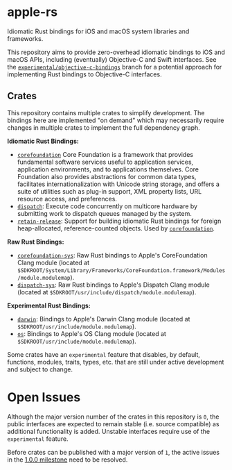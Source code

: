 # apple-rs

Idiomatic Rust bindings for iOS and macOS system libraries and frameworks.

This repository aims to provide zero-overhead idiomatic bindings to iOS and macOS APIs, including
(eventually) Objective-C and Swift interfaces. See the [`experimental/objective-c-bindings`](https://github.com/briantkelley/apple-rs/tree/experimental/objective-c-bindings/)
branch for a potential approach for implementing Rust bindings to Objective-C interfaces.

## Crates

This repository contains multiple crates to simplify development. The bindings here are implemented
"on demand" which may necessarily require changes in multiple crates to implement the full
dependency graph.

**Idiomatic Rust Bindings:**

* [`corefoundation`](lib/corefoundation) Core Foundation is a framework that provides fundamental
  software services useful to application services, application environments, and to applications
  themselves. Core Foundation also provides abstractions for common data types, facilitates
  internationalization with Unicode string storage, and offers a suite of utilities such as plug-in
  support, XML property lists, URL resource access, and preferences.
* [`dispatch`](lib/dispatch): Execute code concurrently on multicore hardware by submitting work to
  dispatch queues managed by the system.
* [`retain-release`](lib/retain-release): Support for building idiomatic Rust bindings for foreign
  heap-allocated, reference-counted objects. Used by [`corefoundation`](lib/corefoundation).

**Raw Rust Bindings:**

* [`corefoundation-sys`](lib/corefoundation-sys): Raw Rust bindings to Apple's CoreFoundation Clang
  module (located at `$SDKROOT/System/Library/Frameworks/CoreFoundation.framework/Modules/module.modulemap`).
* [`dispatch-sys`](lib/dispatch-sys): Raw Rust bindings to Apple's Dispatch Clang module (located at
  `$SDKROOT/usr/include/dispatch/module.modulemap`).

**Experimental Rust Bindings:**

* [`darwin`](lib/darwin): Bindings to Apple's Darwin Clang module (located at `$SDKROOT/usr/include/module.modulemap`).
* [`os`](lib/os): Bindings to Apple's OS Clang module (located at `$SDKROOT/usr/include/module.modulemap`).

Some crates have an `experimental` feature that disables, by default, functions, modules, traits,
types, etc. that are still under active development and subject to change. 

# Open Issues

Although the major version number of the crates in this repository is `0`, the public interfaces are
expected to remain stable (i.e. source compatible) as additional functionality is added. Unstable
interfaces require use of the `experimental` feature.

Before crates can be published with a major version of `1`, the active issues in the
[1.0.0 milestone](https://github.com/briantkelley/apple-rs/milestone/1) need to be resolved.
